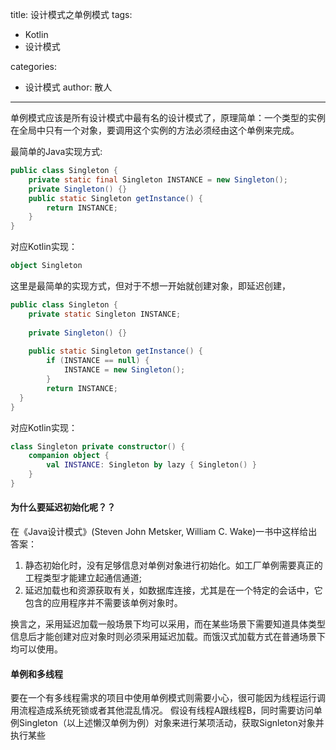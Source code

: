 title: 设计模式之单例模式
tags:
  - Kotlin
  - 设计模式

categories:
  - 设计模式
 author: 散人
---

单例模式应该是所有设计模式中最有名的设计模式了，原理简单：一个类型的实例在全局中只有一个对象，要调用这个实例的方法必须经由这个单例来完成。

最简单的Java实现方式:
```Java
public class Singleton {  
    private static final Singleton INSTANCE = new Singleton();  
    private Singleton() {}
    public static Singleton getInstance() {  
        return INSTANCE;  
    }  
}
```
对应Kotlin实现：
```Kotlin
object Singleton
```

这里是最简单的实现方式，但对于不想一开始就创建对象，即延迟创建，
```Java
public class Singleton {  
    private static Singleton INSTANCE;  
  
    private Singleton() {}  
  
    public static Singleton getInstance() {  
        if (INSTANCE == null) {  
            INSTANCE = new Singleton();  
        }  
        return INSTANCE;  
  }  
}
```
对应Kotlin实现：
```Kotlin
class Singleton private constructor() {  
    companion object {  
        val INSTANCE: Singleton by lazy { Singleton() }  
    }  
}
```

#### 为什么要延迟初始化呢？？
在《Java设计模式》(Steven John  Metsker, William C. Wake)一书中这样给出答案：

 1. 静态初始化时，没有足够信息对单例对象进行初始化。如工厂单例需要真正的工程类型才能建立起通信通道;
 2. 延迟加载也和资源获取有关，如数据库连接，尤其是在一个特定的会话中，它包含的应用程序并不需要该单例对象时。

换言之，采用延迟加载一般场景下均可以采用，而在某些场景下需要知道具体类型信息后才能创建对应对象时则必须采用延迟加载。而饿汉式加载方式在普通场景下均可以使用。

#### 单例和多线程
要在一个有多线程需求的项目中使用单例模式则需要小心，很可能因为线程运行调用流程造成系统死锁或者其他混乱情况。
假设有线程A跟线程B，同时需要访问单例Singleton（以上述懒汉单例为例）对象来进行某项活动，获取Signleton对象并执行某些
<!--stackedit_data:
eyJoaXN0b3J5IjpbOTAzMzk0Mjk0LC0xMjkxNTc1OTI1LC02MD
k5NDc4NjksNzIxMzczMzI3LC0yNDUzNzg3NjUsMTU1MTU5MDc2
MF19
-->